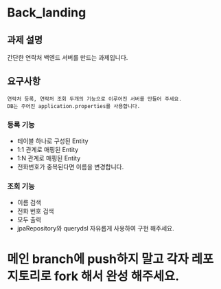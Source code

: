 # Back_landing

## 과제 설명
간단한 연락처 백엔드 서버를 만드는 과제입니다.

## 요구사항
```
연락처 등록, 연락처 조회 두개의 기능으로 이루어진 서버를 만들어 주세요.
DB는 주어진 application.properties를 사용합니다.
```

### 등록 기능
- 테이블 하나로 구성된 Entity
- 1:1 관계로 매핑된 Entity
- 1:N 관계로 매핑된 Entity
- 전화번호가 중복된다면 이름을 변경합니다.

### 조회 기능
- 이름 검색
- 전화 번호 검색
- 모두 출력
- jpaRepository와 querydsl 자유롭게 사용하여 구현 해주세요.
 
# 메인 branch에 push하지 말고 각자 레포지토리로 fork 해서 완성 해주세요.

